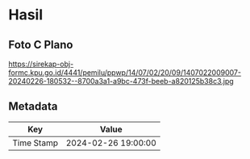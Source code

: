 # Hasil

## Foto C Plano

https://sirekap-obj-formc.kpu.go.id/4441/pemilu/ppwp/14/07/02/20/09/1407022009007-20240226-180532--8700a3a1-a9bc-473f-beeb-a820125b38c3.jpg


## Metadata

| Key        | Value               |
| ---------- | ------------------- |
| Time Stamp | 2024-02-26 19:00:00 |




